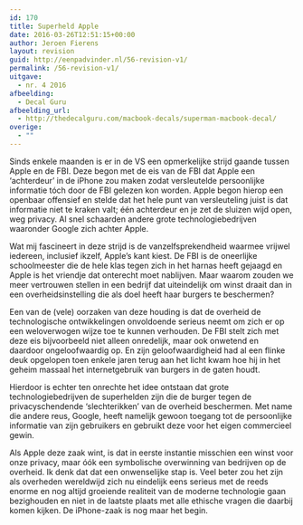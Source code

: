 ```yaml
---
id: 170
title: Superheld Apple
date: 2016-03-26T12:51:15+00:00
author: Jeroen Fierens
layout: revision
guid: http://eenpadvinder.nl/56-revision-v1/
permalink: /56-revision-v1/
uitgave:
  - nr. 4 2016
afbeelding:
  - Decal Guru
afbeelding_url:
  - http://thedecalguru.com/macbook-decals/superman-macbook-decal/
overige:
  - ""
---
```

<p class="inleiding" markdown="1">Sinds enkele maanden is er in de VS een opmerkelijke strijd gaande tussen Apple en de FBI. Deze begon met de eis van de FBI dat Apple een ‘achterdeur’ in de iPhone zou maken zodat versleutelde persoonlijke informatie tóch door de FBI gelezen kon worden. Apple begon hierop een openbaar offensief en stelde dat het hele punt van versleuteling juist is dat informatie niet te kraken valt; één achterdeur en je zet de sluizen wijd open, weg privacy. Al snel schaarden andere grote technologiebedrijven waaronder Google zich achter Apple.</p>

Wat mij fascineert in deze strijd is de vanzelfsprekendheid waarmee vrijwel iedereen, inclusief ikzelf, Apple’s kant kiest. De FBI is de oneerlijke schoolmeester die de hele klas tegen zich in het harnas heeft gejaagd en Apple is het vriendje dat onterecht moet nablijven. Maar waarom zouden we meer vertrouwen stellen in een bedrijf dat uiteindelijk om winst draait dan in een overheidsinstelling die als doel heeft haar burgers te beschermen?

Een van de (vele) oorzaken van deze houding is dat de overheid de technologische ontwikkelingen onvoldoende serieus neemt om zich er op een weloverwogen wijze toe te kunnen verhouden. De FBI stelt zich met deze eis bijvoorbeeld niet alleen onredelijk, maar ook onwetend en daardoor ongeloofwaardig op. En zijn geloofwaardigheid had al een flinke deuk opgelopen toen enkele jaren terug aan het licht kwam hoe hij in het geheim massaal het internetgebruik van burgers in de gaten houdt.

Hierdoor is echter ten onrechte het idee ontstaan dat grote technologiebedrijven de superhelden zijn die de burger tegen de privacyschendende ‘slechterikken’ van de overheid beschermen. Met name die andere reus, Google, heeft namelijk gewoon toegang tot de persoonlijke informatie van zijn gebruikers en gebruikt deze voor het eigen commercieel gewin.

Als Apple deze zaak wint, is dat in eerste instantie misschien een winst voor onze privacy, maar óók een symbolische overwinning van bedrijven op de overheid. Ik denk dat dat een onwenselijke stap is. Veel beter zou het zijn als overheden wereldwijd zich nu eindelijk eens serieus met de reeds enorme en nog altijd groeiende realiteit van de moderne technologie gaan bezighouden en niet in de laatste plaats met alle ethische vragen die daarbij komen kijken. De iPhone-zaak is nog maar het begin.